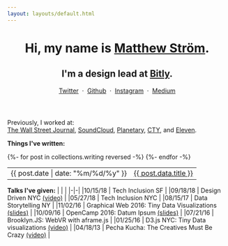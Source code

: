 ```yaml
---
layout: layouts/default.html
---
```


<header class="h-card">
    <div class="l--space-flush">
        <h1 class="t--size-xl t--family-serif t--leading-small t--tracking-tight t--weight-bold">
            Hi, my name is <a href="https://matthewstrom.com" class="u-url" rel="me">Matthew Ström</a>.
        </h1>
        <h2 class="t--size-l t--tracking-tight t--family-serif">
            I'm a design lead at <a href="https://bit.ly" target="_blank">Bitly</a>.
        </h2>
    </div>
    <div>
        <a href="https://twitter.com/ilikescience" rel="me" target="_blank">Twitter</a>
        <span>&nbsp;·&nbsp;</span>
        <a href="https://github.com/ilikescience" rel="me" target="_blank">Github</a>
        <span>&nbsp;·&nbsp;</span>
        <a href="https://instagram.com/ilikescience" rel="me" target="_blank">Instagram</a>
        <span>&nbsp;·&nbsp;</span>
        <a href="https://medium.com/@ilikescience" rel="me" target="_blank">Medium</a>
    </div>
</header>

Previously, I worked at:  
[The Wall Street Journal](https://wsj.com), [SoundCloud](https://soundcloud.com/go), [Planetary](https://planetary.io), [CTY](/projects/cty), and [Eleven](/projects/eleven).

**Things I've written:**

<table class="posts-table"> 
{%- for post in collections.writing reversed -%}
    <tr>
        <td>
            <span class="c--gray l--mar-right-s t--numbers-tabular">{{ post.date | date: "%m/%d/%y" }}</span>
        </td>
        <td>
            <a href="{{ post.url }}"> 
                {{ post.data.title }} 
            </a>
        </td>
    </tr>
{%- endfor -%}
</table>

**Talks I've given:**
| | |
|-|-|
|<span class="c--gray l--mar-right-s t--numbers-tabular">10/15/18</span> | Tech Inclusion SF |
|<span class="c--gray l--mar-right-s t--numbers-tabular">09/18/18</span> | Design Driven NYC [(video)](https://www.youtube.com/watch?v=Av8GXFcqOqc) |
|<span class="c--gray l--mar-right-s t--numbers-tabular">05/27/18</span> | Tech Inclusion NYC |
|<span class="c--gray l--mar-right-s t--numbers-tabular">08/15/17</span> | Data Storytelling NY |
|<span class="c--gray l--mar-right-s t--numbers-tabular">11/02/16</span> | Graphical Web 2016: Tiny Data Visualizations [(slides)](https://slides.com/matthewstrom/tinycharts) |
|<span class="c--gray l--mar-right-s t--numbers-tabular">10/09/16</span> | OpenCamp 2016: Datum Ipsum [(slides)](http://slides.com/matthewstrom/datumipsum) |
|<span class="c--gray l--mar-right-s t--numbers-tabular">07/21/16</span> | Brooklyn.JS: WebVR with aframe.js |
|<span class="c--gray l--mar-right-s t--numbers-tabular">01/25/16</span> | D3.js NYC: Tiny Data visualizations [(video)](https://www.youtube.com/watch?v=Gtlb8VIszrU) |
|<span class="c--gray l--mar-right-s t--numbers-tabular">04/18/13</span> | Pecha Kucha: The Creatives Must Be Crazy [(video)](https://www.youtube.com/watch?v=xpb_0Tadu6g) |